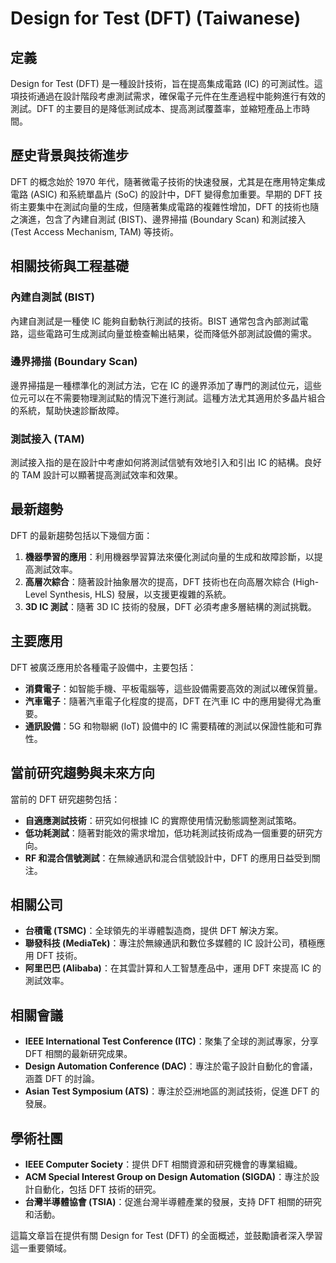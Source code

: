 # Design for Test (DFT) (Taiwanese)

## 定義

Design for Test (DFT) 是一種設計技術，旨在提高集成電路 (IC) 的可測試性。這項技術通過在設計階段考慮測試需求，確保電子元件在生產過程中能夠進行有效的測試。DFT 的主要目的是降低測試成本、提高測試覆蓋率，並縮短產品上市時間。

## 歷史背景與技術進步

DFT 的概念始於 1970 年代，隨著微電子技術的快速發展，尤其是在應用特定集成電路 (ASIC) 和系統單晶片 (SoC) 的設計中，DFT 變得愈加重要。早期的 DFT 技術主要集中在測試向量的生成，但隨著集成電路的複雜性增加，DFT 的技術也隨之演進，包含了內建自測試 (BIST)、邊界掃描 (Boundary Scan) 和測試接入 (Test Access Mechanism, TAM) 等技術。

## 相關技術與工程基礎

### 內建自測試 (BIST)

內建自測試是一種使 IC 能夠自動執行測試的技術。BIST 通常包含內部測試電路，這些電路可生成測試向量並檢查輸出結果，從而降低外部測試設備的需求。

### 邊界掃描 (Boundary Scan)

邊界掃描是一種標準化的測試方法，它在 IC 的邊界添加了專門的測試位元，這些位元可以在不需要物理測試點的情況下進行測試。這種方法尤其適用於多晶片組合的系統，幫助快速診斷故障。

### 測試接入 (TAM)

測試接入指的是在設計中考慮如何將測試信號有效地引入和引出 IC 的結構。良好的 TAM 設計可以顯著提高測試效率和效果。

## 最新趨勢

DFT 的最新趨勢包括以下幾個方面：

1. **機器學習的應用**：利用機器學習算法來優化測試向量的生成和故障診斷，以提高測試效率。
2. **高層次綜合**：隨著設計抽象層次的提高，DFT 技術也在向高層次綜合 (High-Level Synthesis, HLS) 發展，以支援更複雜的系統。
3. **3D IC 測試**：隨著 3D IC 技術的發展，DFT 必須考慮多層結構的測試挑戰。

## 主要應用

DFT 被廣泛應用於各種電子設備中，主要包括：

- **消費電子**：如智能手機、平板電腦等，這些設備需要高效的測試以確保質量。
- **汽車電子**：隨著汽車電子化程度的提高，DFT 在汽車 IC 中的應用變得尤為重要。
- **通訊設備**：5G 和物聯網 (IoT) 設備中的 IC 需要精確的測試以保證性能和可靠性。

## 當前研究趨勢與未來方向

當前的 DFT 研究趨勢包括：

- **自適應測試技術**：研究如何根據 IC 的實際使用情況動態調整測試策略。
- **低功耗測試**：隨著對能效的需求增加，低功耗測試技術成為一個重要的研究方向。
- **RF 和混合信號測試**：在無線通訊和混合信號設計中，DFT 的應用日益受到關注。

## 相關公司

- **台積電 (TSMC)**：全球領先的半導體製造商，提供 DFT 解決方案。
- **聯發科技 (MediaTek)**：專注於無線通訊和數位多媒體的 IC 設計公司，積極應用 DFT 技術。
- **阿里巴巴 (Alibaba)**：在其雲計算和人工智慧產品中，運用 DFT 來提高 IC 的測試效率。

## 相關會議

- **IEEE International Test Conference (ITC)**：聚集了全球的測試專家，分享 DFT 相關的最新研究成果。
- **Design Automation Conference (DAC)**：專注於電子設計自動化的會議，涵蓋 DFT 的討論。
- **Asian Test Symposium (ATS)**：專注於亞洲地區的測試技術，促進 DFT 的發展。

## 學術社團

- **IEEE Computer Society**：提供 DFT 相關資源和研究機會的專業組織。
- **ACM Special Interest Group on Design Automation (SIGDA)**：專注於設計自動化，包括 DFT 技術的研究。
- **台灣半導體協會 (TSIA)**：促進台灣半導體產業的發展，支持 DFT 相關的研究和活動。 

這篇文章旨在提供有關 Design for Test (DFT) 的全面概述，並鼓勵讀者深入學習這一重要領域。